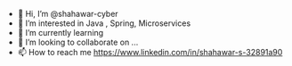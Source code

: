 - 👋 Hi, I’m @shahawar-cyber
- 👀 I’m interested in Java , Spring, Microservices
- 🌱 I’m currently learning 
- 💞️ I’m looking to collaborate on ...
- 📫 How to reach me https://www.linkedin.com/in/shahawar-s-32891a90

<!---
shahawar-cyber/shahawar-cyber is a ✨ special ✨ repository because its `README.md` (this file) appears on your GitHub profile.
You can click the Preview link to take a look at your changes.
--->
